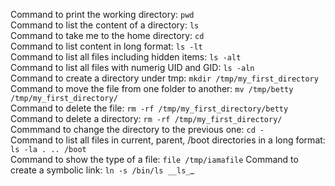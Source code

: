 Command to print the working directory: `pwd`  
Command to list the content of a directory: `ls`  
Command to take me to the home directory: `cd`  
Command to list content in long format: `ls -lt`  
Command to list all files including hidden items: `ls -alt`  
Command to list all files with numerig UID and GID: `ls -aln`  
Command to create a directory under tmp: `mkdir /tmp/my_first_directory`  
Command to move the file from one folder to another: `mv /tmp/betty /tmp/my_first_directory/`  
Command to delete the file: `rm -rf /tmp/my_first_directory/betty`  
Command to delete a directory: `rm -rf /tmp/my_first_directory/`  
Commmand to change the directory to the previous one: `cd -`  
Command to list all files in current, parent, /boot directories in a long format: `ls -la . .. /boot`  
Command to show the type of a file: `file /tmp/iamafile`
Command to create a symbolic link: `ln -s /bin/ls __ls_`_
